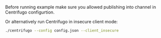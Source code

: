 Before running example make sure you allowed publishing into channel in Centrifugo configurtion.

Or alternatively run Centrifugo in insecure client mode:

```bash
./centrifugo --config config.json --client_insecure
```
